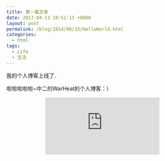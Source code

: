 ```yaml
---
title: 第一篇文章
date: 2017-04-13 10:51:13 +0800
layout: post
permalink: /blog/2014/06/15/HelloWorld.html
categories:
  - html
tags:
  - Life
  - 生活
---
```

我的个人博客上线了．

啦啦啦啦啦~中二的WarHeat的个人博客：）
<div class="post-comment">
    <center>
        <embed src="http://whtqh.github.io/images/pdf/Tsinghua_Hephaestus_Humanoid_AdultSize_regular_2017_Specs.pdf">
    </center>
</div>
